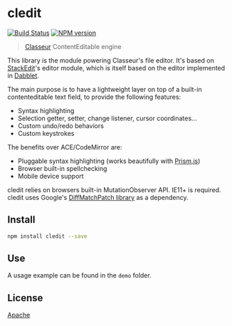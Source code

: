 # cledit

[![Build Status](https://img.shields.io/travis/classeur/cledit/master.svg?style=flat)](https://travis-ci.org/classeur/cledit)
[![NPM version](https://img.shields.io/npm/v/cledit.svg?style=flat)](https://www.npmjs.org/package/cledit)

> [Classeur](http://classeur.io) ContentEditable engine

This library is the module powering Classeur's file editor. It's based on [StackEdit](https://stackedit.io)'s editor module, which is itself based on the editor implemented in [Dabblet](http://dabblet.com/).

The main purpose is to have a lightweight layer on top of a built-in contenteditable text field, to provide the following features:

- Syntax highlighting
- Selection getter, setter, change listener, cursor coordinates...
- Custom undo/redo behaviors
- Custom keystrokes

The benefits over ACE/CodeMirror are:

- Pluggable syntax highlighting (works beautifully with [Prism.js](http://prismjs.com/))
- Browser built-in spellchecking
- Mobile device support

cledit relies on browsers built-in MutationObserver API. IE11+ is required.  
cledit uses Google's [DiffMatchPatch library](https://code.google.com/p/google-diff-match-patch/) as a dependency.

## Install

```bash
npm install cledit --save
```

## Use

A usage example can be found in the `demo` folder.

## License

[Apache](https://github.com/classeur/cledit/blob/master/LICENSE)

